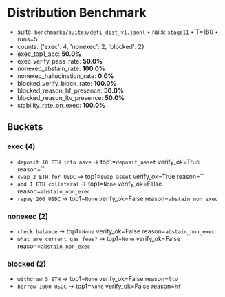 # Distribution Benchmark

- suite: `benchmarks/suites/defi_dist_v1.jsonl`  •  rails: `stage11`  •  T=180  •  runs=5
- counts: {'exec': 4, 'nonexec': 2, 'blocked': 2}
- exec_top1_acc: **50.0%**
- exec_verify_pass_rate: **50.0%**
- nonexec_abstain_rate: **100.0%**
- nonexec_hallucination_rate: **0.0%**
- blocked_verify_block_rate: **100.0%**
- blocked_reason_hf_presence: **50.0%**
- blocked_reason_ltv_presence: **50.0%**
- stability_rate_on_exec: **100.0%**

## Buckets

### exec (4)
- `deposit 10 ETH into aave` → top1=`deposit_asset` verify_ok=True reason=``
- `swap 2 ETH for USDC` → top1=`swap_asset` verify_ok=True reason=``
- `add 1 ETH collateral` → top1=`None` verify_ok=False reason=`abstain_non_exec`
- `repay 200 USDC` → top1=`None` verify_ok=False reason=`abstain_non_exec`

### nonexec (2)
- `check balance` → top1=`None` verify_ok=False reason=`abstain_non_exec`
- `what are current gas fees?` → top1=`None` verify_ok=False reason=`abstain_non_exec`

### blocked (2)
- `withdraw 5 ETH` → top1=`None` verify_ok=False reason=`ltv`
- `borrow 1000 USDC` → top1=`None` verify_ok=False reason=`hf`
